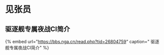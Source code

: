 # 见张员

## 驱逐舰专属夜战CI简介

{% embed url="https://bbs.nga.cn/read.php?tid=26804759" caption=" 驱逐舰专属夜战CI简介" %}



